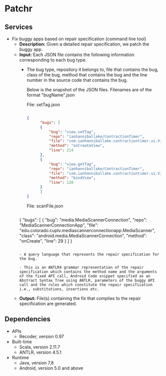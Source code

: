 # Patchr
## Services

- Fix buggy apps based on repair specification (command line tool)
  - **Description:** Given a detailed repair specification, we patch the buggy app. 
  - **Input:** Each JSON file contains the following information corresponding to each bug type.
    - The bug type, repository it belongs to, file that contains the bug, class of the bug, method that contains the bug and the line number in the source code that contains the bug.

      Below is the snapshot of the JSON files. Filenames are of the format "bugName".json

      File: setTag.json

      ```json

      {
			"bugs": [
			{
				"bug": "view.setTag",
				"repo": "ianhanniballake/ContractionTimer",
				"file": "com.ianhanniballake.contractiontimer.ui.ViewFragment",
				"method": "onCreateView",
				"line": 214
			},
			{
				"bug": "view.getTag",
				"repo": "ianhanniballake/ContractionTimer",
				"file": "com.ianhanniballake.contractiontimer.ui.ViewFragment",
				"method": "bindView",
				"line": 120 
			}
			]
      }
      ```
  
      File: scanFile.json

      ```json

	{
			"bugs": [
			{
				"bug": "media.MediaScannerConnection",
  				"repo": "MediaScannerConnectionApp",
  				"file": "edu.colorado.cuplv.mediascannerconnectionapp.MediaScanner",
  				"class": "android.media.MediaScannerConnection",
  				"method": "onCreate",
  				"line": 29
			}
			]
	}
      ```

    - A query language that represents the repair specification for the bug. 
      
      - This is an ANTLR4 grammar representation of the repair specification which contains the method name and the arguments of the fixed API call, Android Code snippet specified as an Abstract Syntax Tree using ANTLR, parameters of the buggy API call and the rules which constitute the repair specification i.e., substitutions, insertions etc.
  
  - **Output:** File(s) containing the fix that complies to the repair specification are generated.

## Dependencies

- APIs
  - Recoder, version 0.97
- Built-time
  - Scala, version 2.11.7
  - ANTLR, version 4.5.1
- Runtime
  - Java, version 7,8
  - Android, version 5.0 and above  
